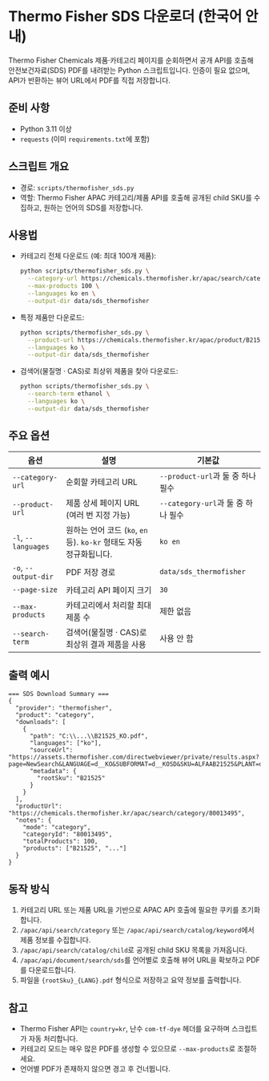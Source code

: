 # Thermo Fisher SDS 다운로더 (한국어 안내)

Thermo Fisher Chemicals 제품·카테고리 페이지를 순회하면서 공개 API를 호출해 안전보건자료(SDS) PDF를 내려받는 Python 스크립트입니다. 인증이 필요 없으며, API가 반환하는 뷰어 URL에서 PDF를 직접 저장합니다.

## 준비 사항
- Python 3.11 이상
- `requests` (이미 `requirements.txt`에 포함)

## 스크립트 개요
- 경로: `scripts/thermofisher_sds.py`
- 역할: Thermo Fisher APAC 카테고리/제품 API를 호출해 공개된 child SKU를 수집하고, 원하는 언어의 SDS를 저장합니다.

## 사용법
- 카테고리 전체 다운로드 (예: 최대 100개 제품):
  ```bash
  python scripts/thermofisher_sds.py \
    --category-url https://chemicals.thermofisher.kr/apac/search/category/80013495 \
    --max-products 100 \
    --languages ko en \
    --output-dir data/sds_thermofisher
  ```
- 특정 제품만 다운로드:
  ```bash
  python scripts/thermofisher_sds.py \
    --product-url https://chemicals.thermofisher.kr/apac/product/B21525 \
    --languages ko \
    --output-dir data/sds_thermofisher
  ```
- 검색어(물질명 · CAS)로 최상위 제품을 찾아 다운로드:
  ```bash
  python scripts/thermofisher_sds.py \
    --search-term ethanol \
    --languages ko \
    --output-dir data/sds_thermofisher
  ```

## 주요 옵션
| 옵션 | 설명 | 기본값 |
| --- | --- | --- |
| `--category-url` | 순회할 카테고리 URL | `--product-url`과 둘 중 하나 필수 |
| `--product-url` | 제품 상세 페이지 URL (여러 번 지정 가능) | `--category-url`과 둘 중 하나 필수 |
| `-l`, `--languages` | 원하는 언어 코드 (`ko`, `en` 등). `ko-kr` 형태도 자동 정규화됩니다. | `ko en` |
| `-o`, `--output-dir` | PDF 저장 경로 | `data/sds_thermofisher` |
| `--page-size` | 카테고리 API 페이지 크기 | `30` |
| `--max-products` | 카테고리에서 처리할 최대 제품 수 | 제한 없음 |
| `--search-term` | 검색어(물질명 · CAS)로 최상위 결과 제품을 사용 | 사용 안 함 |

## 출력 예시
```
=== SDS Download Summary ===
{
  "provider": "thermofisher",
  "product": "category",
  "downloads": [
    {
      "path": "C:\\...\\B21525_KO.pdf",
      "languages": ["ko"],
      "sourceUrl": "https://assets.thermofisher.com/directwebviewer/private/results.aspx?page=NewSearch&LANGUAGE=d__KO&SUBFORMAT=d__KOSD&SKU=ALFAAB21525&PLANT=d__ALF",
      "metadata": {
        "rootSku": "B21525"
      }
    }
  ],
  "productUrl": "https://chemicals.thermofisher.kr/apac/search/category/80013495",
  "notes": {
    "mode": "category",
    "categoryId": "80013495",
    "totalProducts": 100,
    "products": ["B21525", "..."]
  }
}
```

## 동작 방식
1. 카테고리 URL 또는 제품 URL을 기반으로 APAC API 호출에 필요한 쿠키를 초기화합니다.
2. `/apac/api/search/category` 또는 `/apac/api/search/catalog/keyword`에서 제품 정보를 수집합니다.
3. `/apac/api/search/catalog/child`로 공개된 child SKU 목록을 가져옵니다.
4. `/apac/api/document/search/sds`를 언어별로 호출해 뷰어 URL을 확보하고 PDF를 다운로드합니다.
5. 파일을 `{rootSku}_{LANG}.pdf` 형식으로 저장하고 요약 정보를 출력합니다.

## 참고
- Thermo Fisher API는 `country=kr`, 난수 `com-tf-dye` 헤더를 요구하며 스크립트가 자동 처리합니다.
- 카테고리 모드는 매우 많은 PDF를 생성할 수 있으므로 `--max-products`로 조절하세요.
- 언어별 PDF가 존재하지 않으면 경고 후 건너뜁니다.
